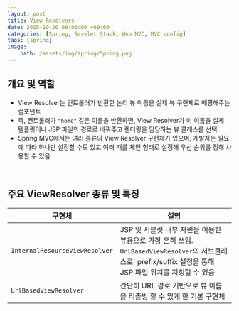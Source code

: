 ```yaml
---
layout: post
title: View Resolvers
date: 2025-10-20 09:00:00 +09:00
categories: [Spring, Servlet Stack, Web MVC, MVC config]
tags: [spring]
image:
    path: /assets/img/spring/Spring.png
---
```


## 개요 및 역할

- View Resolver는 컨트롤러가 반환한 논리 뷰 이름을 실제 뷰 구현체로 매핑해주는 컴포넌트
- 즉, 컨트롤러가 `"home"` 같은 이름을 반환하면, View Resolver가 이 이름을 실제 템플릿이나 JSP 파일의 경로로 바꿔주고 렌더링을 담당하는 뷰 클래스를 선택
- Spring MVC에서는 여러 종류의 View Resolver 구현체가 있으며, 개발자는 필요에 따라 하나만 설정할 수도 있고 여러 개를 체인 형태로 설정해 우선 순위를 정해 사용할 수 있음

<br>

## 주요 ViewResolver 종류 및 특징

| 구현체 | 설명 |
|-|-|
| `InternalResourceViewResolver` | JSP 및 서블릿 내부 자원을 이용한 뷰용으로 가장 흔히 쓰임.  `UrlBasedViewResolver`의 서브클래스로` prefix/suffix 설정을 통해 JSP 파일 위치를 지정할 수 있음 |
| `UrlBasedViewResolver` | 간단히 URL 경로 기반으로 뷰 이름을 리졸빙 할 수 있게 한 기본 구현체 |